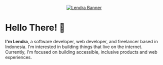 <p align="center">
  <a href="https://github.com/lendradxx">
    <picture>
      <source media="(prefers-color-scheme: dark)" srcset="https://github.com/lendradxx/lendradxx/blob/master/assets/banner-dark.png">
      <img alt="Lendra Banner" src="https://github.com/lendradxx/lendradxx/blob/master/assets/banner-light.png">
    </picture>
  </a>
</p>

# Hello There! 👋

<b>I'm Lendra</b>, a software developer, web developer, and freelancer based in Indonesia. I'm interested in building things that live on the internet. Currently, I'm focused on building accessible, inclusive products and web experiences.

<!--
## 👨‍💻 Skills

[![My Skills](https://skillicons.dev/icons?i=react,nodejs,vue,js,ts,linux,git,github,windows,docker)](https://github.com/lendradev)
-->

